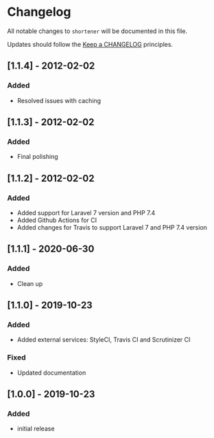 # Changelog

All notable changes to `shortener` will be documented in this file.

Updates should follow the [Keep a CHANGELOG](http://keepachangelog.com/) principles.

## [1.1.4] - 2012-02-02
### Added
- Resolved issues with caching

## [1.1.3] - 2012-02-02
### Added
- Final polishing 

## [1.1.2] - 2012-02-02
### Added
- Added support for Laravel 7 version and PHP 7.4
- Added Github Actions for CI
- Added changes for Travis to support Laravel 7 and PHP 7.4 version

## [1.1.1] - 2020-06-30
### Added
- Clean up

## [1.1.0] - 2019-10-23
### Added
- Added external services: StyleCI, Travis CI and Scrutinizer CI

### Fixed
- Updated documentation

## [1.0.0] - 2019-10-23
### Added
- initial release
